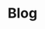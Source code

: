 ---
layout: home
title: Blog
description: Words without meaning.
image:
  feature: typewriter.jpg
---